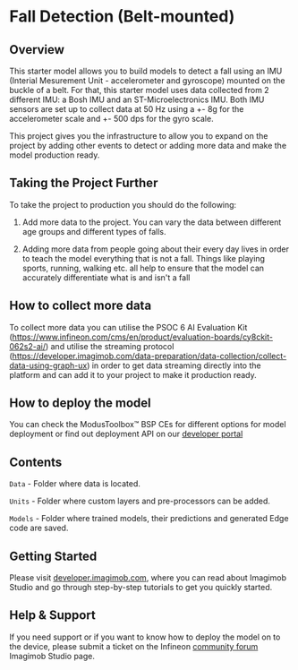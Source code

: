 ﻿# Fall Detection (Belt-mounted)

## Overview

This starter model allows you to build models to detect a fall using an IMU (Interial Mesurement Unit - accelerometer and gyroscope) mounted on the buckle of a belt.
For that, this starter model uses data collected from 2 different IMU: a Bosh IMU and an ST-Microelectronics IMU. Both IMU sensors are set up to collect data at 50 Hz using a +- 8g for the accelerometer scale and +- 500 dps for the gyro scale. 

This project gives you the infrastructure to allow you to expand on the project by adding other events to detect or adding more data and make the model production ready. 

## Taking the Project Further

To take the project to production you should do the following:

1. Add more data to the project. You can vary the data between different age groups and different types of falls.

2. Adding more data from people going about their every day lives in order to teach the model everything that is not a fall. Things like playing sports, running, walking etc. all help to ensure that the model can accurately differentiate what is and isn't a fall

## How to collect more data

To collect more data you can utilise the PSOC 6 AI Evaluation Kit (https://www.infineon.com/cms/en/product/evaluation-boards/cy8ckit-062s2-ai/) and utilise the streaming protocol (https://developer.imagimob.com/data-preparation/data-collection/collect-data-using-graph-ux) in order to get data streaming directly into the platform and can add it to your project to make it production ready. 

## How to deploy the model

You can check the ModusToolbox™ BSP CEs for different options for model deployment or find out deployment API on our [developer portal](https://developer.imagimob.com/deployment)

## Contents

`Data`  - Folder where data is located.

`Units`  - Folder where custom layers and pre-processors can be added.

`Models` - Folder where trained models, their predictions and generated Edge code are saved.

## Getting Started

Please visit [developer.imagimob.com](https://developer.imagimob.com), where you can read about Imagimob Studio and go through step-by-step tutorials to get you quickly started.

## Help & Support

If you need support or if you want to know how to deploy the model on to the device, please submit a ticket on the Infineon [community forum ](https://community.infineon.com/t5/Imagimob/bd-p/Imagimob/page/1) Imagimob Studio page.